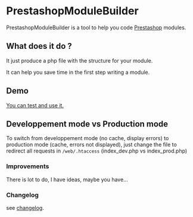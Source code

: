 PrestashopModuleBuilder
=======================


PrestashopModuleBuilder is a tool to help you code [Prestashop](http://www.prestashop.com/) modules.

## What does it do ?

It just produce a php file with the structure for your module. 

It can help you save time in the first step writing a module.

## Demo

[You can test and use it.](http://prestashop.seb7.fr/prestashop-module-builder/)

## Developpement mode vs Production mode

To switch from developpement mode (no cache, display errors) to production mode (cache, errors not displayed), just change the file to redirect all requests in `/web/.htaccess` (index_dev.php vs index_prod.php)

### Improvements

There is lot to do, I have ideas, maybe you have...

### Changelog

see [changelog](./CHANGELOG.md).

